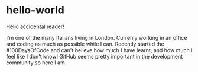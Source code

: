 # hello-world

Hello accidental reader!

I'm one of the many Italians living in London. Currenly working in an office and coding as much as possible while I can. Recently started the #100DaysOfCode and can't believe how much I have learnt, and how much I feel like I don't know!
GitHub seems pretty important in the development community so here I am.
